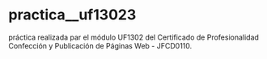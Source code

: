 # practica__uf13023
práctica realizada par el módulo UF1302 del Certificado de Profesionalidad Confección y Publicación  de Páginas Web - JFCD0110.
